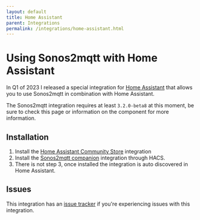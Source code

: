 ```yaml
---
layout: default
title: Home Assistant
parent: Integrations
permalink: /integrations/home-assistant.html
---
```


# Using Sonos2mqtt with Home Assistant

In Q1 of 2023 I released a special integration for [Home Assistant](https://www.home-assistant.io) that allows you to use Sonos2mqtt in combination with Home Assistant.

The Sonos2mqtt integration requires at least `3.2.0-beta8` at this moment, be sure to check this page or information on the component for more information.

## Installation

1. Install the [Home Assistant Community Store](https://hacs.xyz/) integration
2. Install the [Sonos2mqtt companion](https://github.com/svrooij/home-assistant-mqtt-component) integration through HACS.
3. There is not step 3, once installed the integration is auto discovered in Home Assistant.

## Issues

This integration has an [issue tracker](https://github.com/svrooij/home-assistant-mqtt-component/issues) if you're experiencing issues with this integration.

